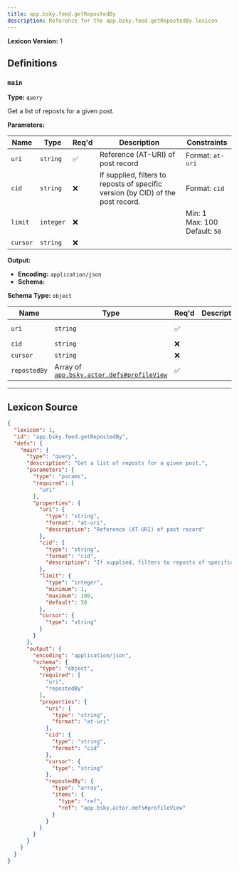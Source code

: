 ```yaml
---
title: app.bsky.feed.getRepostedBy
description: Reference for the app.bsky.feed.getRepostedBy lexicon
---
```

**Lexicon Version:** 1

## Definitions

<a name="main"></a>
### `main`

**Type:** `query`

Get a list of reposts for a given post.

**Parameters:**

| Name | Type | Req'd  | Description | Constraints |
|------|------|----------|-------------|-------------|
| `uri` | `string` | ✅  | Reference (AT-URI) of post record | Format: `at-uri` |
| `cid` | `string` | ❌  | If supplied, filters to reposts of specific version (by CID) of the post record. | Format: `cid` |
| `limit` | `integer` | ❌  |  | Min: 1<br/>Max: 100<br/>Default: `50` |
| `cursor` | `string` | ❌  |  |  |
**Output:**

- **Encoding:** `application/json`
- **Schema:**

**Schema Type:** `object`

| Name | Type | Req'd  | Description | Constraints |
|------|------|----------|-------------|-------------|
| `uri` | `string` | ✅  |  | Format: `at-uri` |
| `cid` | `string` | ❌  |  | Format: `cid` |
| `cursor` | `string` | ❌  |  |  |
| `repostedBy` | Array of [`app.bsky.actor.defs#profileView`](/lexicons/app/bsky/actor/defs#profileView) | ✅  |  |  |

---

## Lexicon Source
```json
{
  "lexicon": 1,
  "id": "app.bsky.feed.getRepostedBy",
  "defs": {
    "main": {
      "type": "query",
      "description": "Get a list of reposts for a given post.",
      "parameters": {
        "type": "params",
        "required": [
          "uri"
        ],
        "properties": {
          "uri": {
            "type": "string",
            "format": "at-uri",
            "description": "Reference (AT-URI) of post record"
          },
          "cid": {
            "type": "string",
            "format": "cid",
            "description": "If supplied, filters to reposts of specific version (by CID) of the post record."
          },
          "limit": {
            "type": "integer",
            "minimum": 1,
            "maximum": 100,
            "default": 50
          },
          "cursor": {
            "type": "string"
          }
        }
      },
      "output": {
        "encoding": "application/json",
        "schema": {
          "type": "object",
          "required": [
            "uri",
            "repostedBy"
          ],
          "properties": {
            "uri": {
              "type": "string",
              "format": "at-uri"
            },
            "cid": {
              "type": "string",
              "format": "cid"
            },
            "cursor": {
              "type": "string"
            },
            "repostedBy": {
              "type": "array",
              "items": {
                "type": "ref",
                "ref": "app.bsky.actor.defs#profileView"
              }
            }
          }
        }
      }
    }
  }
}
```
